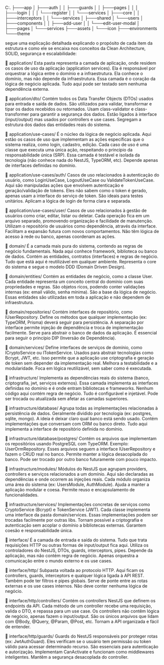 C:.
├───app
│   ├───auth
│   │   ├───guards
│   │   ├───pages
│   │   │   ├───login
│   │   │   └───register
│   │   └───services
│   ├───core
│   │   ├───interceptors
│   │   └───services
│   ├───shared
│   └───users
│       ├───components
│       │   ├───add-user
│       │   └───edit-user-modal
│       ├───pages
│       └───services
├───assets
│   └───icon
├───environments
└───theme

segue uma explicação detalhada explicando o propósito de cada item da estrutura e como ele se encaixa nos conceitos da Clean Architecture, SOLID, segurança e escalabilidade:

📁 application/
Esta pasta representa a camada de aplicação, onde residem os casos de uso da aplicação (application services). Ela é responsável por orquestrar a lógica entre o domínio e a infraestrutura. Ela conhece o domínio, mas não depende da infraestrutura. Essa camada é o coração da lógica de negócio aplicada. Tudo aqui pode ser testado sem nenhuma dependência externa.

📁 application/dto/
Contém todos os Data Transfer Objects (DTOs) usados para entrada e saída de dados. São utilizados para validar, transformar e tipar os dados recebidos ou retornados. Usam class-validator e class-transformer para garantir a segurança dos dados. Estão ligados à interface (input/output) mas usados por controllers e use cases. Segregam a estrutura dos dados das entidades reais do sistema.

📁 application/use-cases/
É o núcleo da lógica de negócio aplicada. Aqui estão os casos de uso que implementam as ações específicas que o sistema realiza, como login, cadastro, edição. Cada caso de uso é uma classe que executa uma única ação, respeitando o princípio da responsabilidade única (SRP). Essa camada é testável e isolada da tecnologia (não conhece nada do NestJS, TypeORM, etc). Depende apenas de interfaces definidas no domínio.

📁 application/use-cases/auth/
Casos de uso relacionados à autenticação do usuário, como LoginUseCase, LogoutUseCase ou ValidateTokenUseCase. Aqui são manipuladas ações que envolvem autenticação e geração/validação de tokens. Eles não sabem como o token é gerado, apenas usam a interface do serviço de token. São ideais para testes unitários. Aplicam a lógica de login de forma clara e separada.

📁 application/use-cases/user/
Casos de uso relacionados à gestão de usuários como criar, editar, listar ou deletar. Cada operação fica em um arquivo separado, promovendo organização e facilidade de manutenção. Utilizam o repositório de usuários como dependência, através da interface. Facilitam a expansão futura com novos comportamentos. Não têm lógica de acesso à rede ou banco, apenas coordenam as ações.

📁 domain/
É a camada mais pura do sistema, contendo as regras de negócio fundamentais. Nada aqui conhece framework, biblioteca ou banco de dados. Contém as entidades, contratos (interfaces) e regras de negócio. Tudo que está aqui é reutilizável em qualquer ambiente. Representa o core do sistema e segue o modelo DDD (Domain Driven Design).

📁 domain/entities/
Contém as entidades de negócio, como a classe User. Cada entidade representa um conceito central do domínio com suas propriedades e regras. São objetos ricos, podendo conter validações internas (ex: email válido, senha mínima). São a base da lógica de negócio. Essas entidades são utilizadas em toda a aplicação e não dependem de infraestrutura.

📁 domain/repositories/
Contém interfaces de repositório, como IUserRepository. Define os métodos que qualquer implementação (ex: TypeORM, Prisma) deverá seguir para persistência. A separação por interface permite injeção de dependência e troca de implementação facilmente. Serve para abstrair o banco de dados da aplicação. É essencial para seguir o princípio DIP (Inversão de Dependência).

📁 domain/services/
Define interfaces de serviços de domínio, como ICryptoService ou ITokenService. Usados para abstrair tecnologias como Bcrypt, JWT, etc. Isso permite que a aplicação use criptografia e geração de token sem depender da implementação real. Melhora a testabilidade e a modularidade. Foca em lógica reutilizável, sem saber como é executada.

📁 infrastructure/
Implementa as dependências reais do sistema (banco, criptografia, jwt, serviços externos). Essa camada implementa as interfaces definidas no domínio e é onde entram bibliotecas e frameworks. Nenhum código aqui contém regra de negócio. Tudo é configurável e injetável. Pode ser trocada ou atualizada sem afetar as camadas superiores.

📁 infrastructure/database/
Agrupa todas as implementações relacionadas à persistência de dados. Geralmente dividido por tecnologia (ex: postgres, sqlite, mongo). A ideia é deixar claro qual banco está sendo usado. Contém implementações que conversam com ORM ou banco direto. Tudo aqui implementa a interface de repositório definida no domínio.

📁 infrastructure/database/postgres/
Contém os arquivos que implementam os repositórios usando PostgreSQL com TypeORM. Exemplo: UserOrmRepository. Esses arquivos seguem a interface IUserRepository e fazem o CRUD real no banco. Permite manter a lógica desacoplada do banco. Pode ser trocado por outro banco futuramente com pouco impacto.

📁 infrastructure/modules/
Módulos do NestJS que agrupam providers, controllers e serviços relacionados a um domínio. Aqui são declaradas as dependências e onde ocorrem as injeções reais. Cada módulo organiza uma área do sistema (ex: UsersModule, AuthModule). Ajuda a manter a aplicação modular e coesa. Permite reuso e encapsulamento de funcionalidades.

📁 infrastructure/services/
Implementações concretas de serviços como CryptoService (Bcrypt) e TokenService (JWT). Cada classe implementa uma interface da pasta domain/services. Essas implementações podem ser trocadas facilmente por outras libs. Tornam possível a criptografia e autenticação sem acoplar o domínio a bibliotecas externas. Garantem coesão e responsabilidade única.

📁 interface/
É a camada de entrada e saída do sistema. Tudo que trata requisições HTTP ou outras formas de input/output fica aqui. Utiliza os controladores do NestJS, DTOs, guards, interceptors, pipes. Depende da aplicação, mas não contém regra de negócio. Apenas orquestra a comunicação entre o mundo externo e os use cases.

📁 interface/http/
Subpasta voltada ao protocolo HTTP. Aqui ficam os controllers, guards, interceptors e qualquer lógica ligada à API REST. Também pode ter filtros e pipes globais. Serve de ponte entre as rotas externas e os use cases internos. Não deve conter nenhuma lógica de negócio.

📁 interface/http/controllers/
Contém os controllers NestJS que definem os endpoints da API. Cada método de um controller recebe uma requisição, valida o DTO, e repassa para um use case. Os controllers não contêm lógica de negócio, apenas fazem o input/output. São os únicos arquivos que lidam com @Body, @Query, @Param, @Post, etc. Tornam a API organizada e fácil de entender.

📁 interface/http/guards/
Guards do NestJS responsáveis por proteger rotas (ex: JwtAuthGuard). Eles verificam se o usuário tem permissão ou token válido para acessar determinado recurso. São essenciais para autenticação e autorização. Implementam CanActivate e funcionam como middlewares inteligentes. Mantêm a segurança desacoplada do controller.
